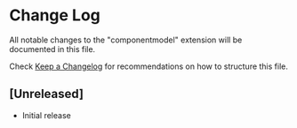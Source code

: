 # Change Log

All notable changes to the "componentmodel" extension will be documented in this file.

Check [Keep a Changelog](http://keepachangelog.com/) for recommendations on how to structure this file.

## [Unreleased]

- Initial release